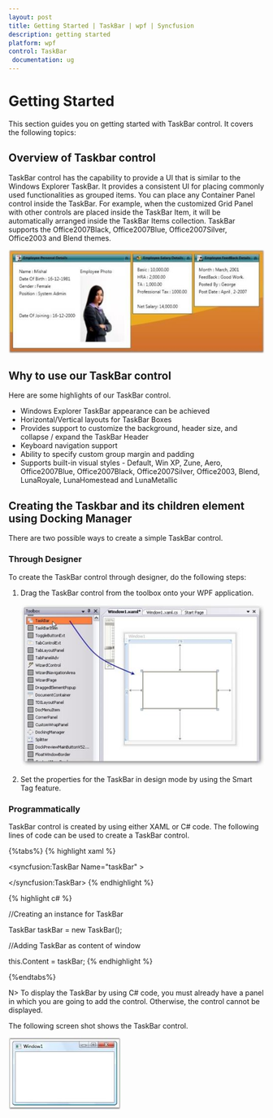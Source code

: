 ```yaml
---
layout: post
title: Getting Started | TaskBar | wpf | Syncfusion
description: getting started
platform: wpf
control: TaskBar
 documentation: ug
---
```


# Getting Started

This section guides you on getting started with TaskBar control. It covers the following topics:

## Overview of Taskbar control

TaskBar control has the capability to provide a UI that is similar to the Windows Explorer TaskBar. It provides a consistent UI for placing commonly used functionalities as grouped items. You can place any Container Panel control inside the TaskBar. For example, when the customized Grid Panel with other controls are placed inside the TaskBar Item, it will be automatically arranged inside the TaskBar Items collection. TaskBar supports the Office2007Black, Office2007Blue, Office2007Silver, Office2003 and Blend themes.



![](Getting-Started_images/Getting-Started_img1.jpeg)





## Why to use our TaskBar control

Here are some highlights of our TaskBar control.

* Windows Explorer TaskBar appearance can be achieved
* Horizontal/Vertical layouts for TaskBar Boxes
* Provides support to customize the background, header size, and collapse / expand the TaskBar Header
* Keyboard navigation support
* Ability to specify custom group margin and padding
* Supports built-in visual styles - Default, Win XP, Zune, Aero, Office2007Blue, Office2007Black, Office2007Silver, Office2003, Blend, LunaRoyale, LunaHomestead and LunaMetallic



## Creating the Taskbar and its children element using Docking Manager

There are two possible ways to create a simple TaskBar control.

### Through Designer

To create the TaskBar control through designer, do the following steps:

1. Drag the TaskBar control from the toolbox onto your WPF application.



     ![](Getting-Started_images/Getting-Started_img2.jpeg)





2. Set the properties for the TaskBar in design mode by using the Smart Tag feature.



### Programmatically

TaskBar control is created by using either XAML or C# code. The following lines of code can be used to create a TaskBar control.

{%tabs%}
{% highlight xaml %}



<!-- Adding TaskBar -->

<syncfusion:TaskBar Name="taskBar" >

</syncfusion:TaskBar>
{% endhighlight %}

{% highlight c# %}



//Creating an instance for TaskBar

TaskBar taskBar = new TaskBar();



//Adding TaskBar as content of window

this.Content = taskBar; 
{% endhighlight %}

{%endtabs%}


N> To display the TaskBar by using C# code, you must already have a panel in which you are going to add the control. Otherwise, the control cannot be displayed.


The following screen shot shows the TaskBar control.



![](Getting-Started_images/Getting-Started_img3.jpeg)




